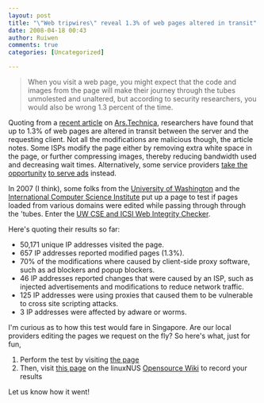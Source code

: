 ```yaml
---
layout: post
title: "\"Web tripwires\" reveal 1.3% of web pages altered in transit"
date: 2008-04-18 00:43
author: Ruiwen
comments: true
categories: [Uncategorized]

---
```

<blockquote>When you visit a web page, you might expect that the code and images from the page will make their journey through the tubes unmolested and unaltered, but according to security researchers, you would also be wrong 1.3 percent of the time.</blockquote>
Quoting from a <a href="http://arstechnica.com/news.ars/post/20080416-research-1-3-percent-of-web-pages-altered-in-transit.html">recent article</a> on <a href="http://arstechnica.com">Ars.Technica</a>, researchers have found that up to 1.3% of web pages are altered in transit between the server and the requesting client. Not all the modifications are malicious though, the article notes. Some ISPs modify the page either by removing extra white space in the page, or further compressing images, thereby reducing bandwidth used and decreasing wait times. Alternatively, some service providers <a href="http://blog.dk.sg/2008/01/07/creative-advertisement-on-google-main-page/">take the opportunity</a> <a href="http://www.sgwebhostingtalk.com/showthread.php?t=12576">to serve ads</a> instead.

In 2007 (I think), some folks from the <a href="http://www.washington.edu/">University of Washington</a> and the <a href="http://www.icsi.berkeley.edu/">International Computer Science Institute</a> put up a page  to test if pages loaded from various domains were edited while passing through through the 'tubes. Enter the <a href="http://vancouver.cs.washington.edu/">UW CSE and ICSI Web Integrity Checker</a>.

Here's quoting their results so far:
<ul>
	<li>50,171 unique IP addresses visited the page.</li>
	<li>657 IP addresses reported modified pages (1.3%).</li>
	<li>70% of the modifications where caused by client-side proxy software, such   as ad blockers and popup blockers.</li>
	<li>46 IP addresses reported changes that were caused by an ISP, such as   injected advertisements and modifications to reduce network traffic.</li>
	<li>125 IP addresses were using proxies that caused them to be vulnerable   to cross site scripting attacks.</li>
	<li>3 IP addresses were affected by adware or worms.</li>
</ul>
I'm curious as to how this test would fare in Singapore. Are our local providers editing the pages we request on the fly? So here's what, just for fun,
<ol>
	<li>Perform the test by visiting <a href="http://vancouver.cs.washington.edu/">the page</a></li>
	<li>Then, visit <a href="http://opensource.nus.edu.sg/wiki/index.php/Web_Integrity">this page</a> on the linuxNUS <a href="http://opensource.nus.edu.sg">Opensource Wiki</a> to record your results</li>
</ol>
Let us know how it went!

